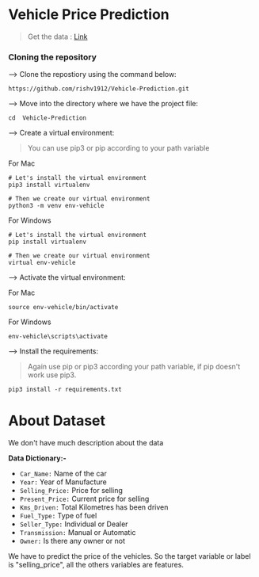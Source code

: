 # Vehicle Price Prediction
> Get the data : [Link](https://www.kaggle.com/datasets/nehalbirla/vehicle-dataset-from-cardekho)


### Cloning the repository
--> Clone the repostiory using the command below:
``` 
https://github.com/rishv1912/Vehicle-Prediction.git
```

--> Move into the directory where we have the project file:

```
cd  Vehicle-Prediction
```

--> Create a virtual environment:
>You can use pip3 or pip according to your path variable

For Mac
```
# Let's install the virtual environment
pip3 install virtualenv

# Then we create our virtual environment
python3 -m venv env-vehicle
```

For Windows
```
# Let's install the virtual environment
pip install virtualenv

# Then we create our virtual environment
virtual env-vehicle
```

--> Activate the virtual environment:

For Mac
```
source env-vehicle/bin/activate
```

For Windows
```
env-vehicle\scripts\activate
```

--> Install the requirements:

>Again use pip or pip3 according your path variable, if pip doesn't work use pip3.

```
pip3 install -r requirements.txt
```


# About Dataset

We don't have much description about the data


**Data Dictionary:-** 

- `Car_Name:` Name of the car
- `Year:` Year of Manufacture
- `Selling_Price:` Price for selling
- `Present_Price:` Current price for selling
- `Kms_Driven:` Total Kilometres has been driven
- `Fuel_Type:` Type of fuel
- `Seller_Type:` Individual or Dealer
- `Transmission:` Manual or Automatic
- `Owner:` Is there any owner or not


We have to predict the price of the vehicles. 
So the target variable or label is "selling_price", all the others variables are features.